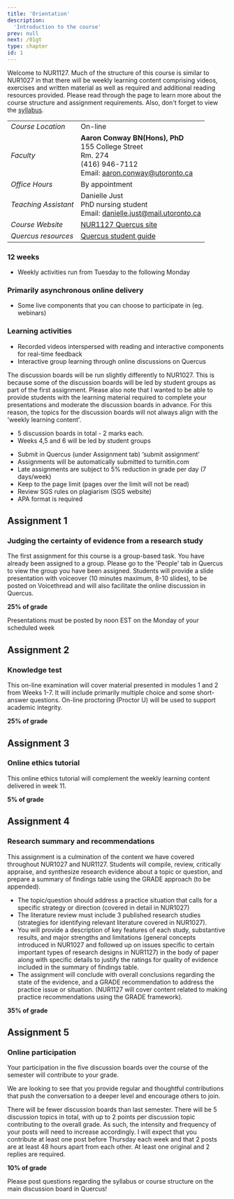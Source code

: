 ```yaml
---
title: 'Orientation'
description:
  'Introduction to the course'
prev: null
next: /01gt
type: chapter
id: 1
---
```


<exercise id="1" title="Course overview">

Welcome to NUR1127. Much of the structure of this course is similar to NUR1027 in that there will be weekly learning content comprising videos, exercises and written material as well as required and additional reading resources provided. Please read through the page to learn more about the course structure and assignment requirements. Also, don't forget to view the [syllabus](https://nur1127syllabus.netlify.app).

</exercise>

<exercise id="2" title="Contact details">

|     |     |
| --- | --- |
|*Course Location* |  On-line  |
| *Faculty* | **Aaron Conway BN(Hons), PhD**<br/>155 College Street<br/>Rm. 274<br/>(416) 946-7112 <br/> Email: aaron.conway@utoronto.ca|
| *Office Hours* | By appointment |
|*Teaching Assistant* | Danielle Just<br/> PhD nursing student<br/>Email: danielle.just@mail.utoronto.ca|
| *Course Website* | [NUR1127 Quercus site](https://q.utoronto.ca/courses/140300/) |
| *Quercus resources* | [Quercus student guide](https://q.utoronto.ca/courses/46670)|

</exercise>

<exercise id="3" title="Course structure" >

### 12 weeks
- Weekly activities run from Tuesday to the following Monday

### Primarily asynchronous online delivery
- Some live components that you can choose to participate in (eg. webinars)

### Learning activities
- Recorded videos interspersed with reading and interactive components for real-time feedback
- Interactive group learning through online discussions on Quercus

</exercise>


<exercise id="4" title="Discussion boards" >

The discussion boards will be run slightly differently to NUR1027. This is because some of the discussion boards will be led by student groups as part of the first assignment. Please also note that I wanted to be able to provide students with the learning material required to complete your presentations and moderate the discussion boards in advance. For this reason, the topics for the discussion boards will not always align with the 'weekly learning content'. 

- 5 discussion boards in total - 2 marks each.
- Weeks 4,5 and 6 will be led by student groups

</exercise>

<exercise id="5" title="Assignment requirements">


- Submit in Quercus (under Assignment tab) ‘submit assignment’
- Assignments will be automatically submitted to turnitin.com
- Late assignments are subject to 5% reduction in grade per day (7 days/week)
- Keep to the page limit (pages over the limit will not be read)
- Review SGS rules on plagiarism (SGS website)
- APA format is required

</exercise>

<exercise id="6" title="Assignment information" >

## Assignment 1

### Judging the certainty of evidence from a research study

The first assignment for this course is a group-based task. You have already been assigned to a group. Please go to the 'People' tab in Quercus to view the group you have been assigned. Students will provide a slide presentation with voiceover (10 minutes maximum, 8-10 slides), to be posted on Voicethread and will also facilitate the online discussion in Quercus. 

**25% of grade**

<qu>Presentations must be posted by noon EST on the Monday of your scheduled week</qu>

## Assignment 2 

### Knowledge test

This on-line examination will cover material presented in modules 1 and 2 from Weeks 1-7. It will include primarily multiple choice and some short-answer questions. On-line proctoring (Proctor U) will be used to support academic integrity.

**25% of grade**

## Assignment 3

### Online ethics tutorial

This online ethics tutorial will complement the weekly learning content delivered in week 11.

**5% of grade**

## Assignment 4

### Research summary and recommendations

This assignment is a culmination of the content we have covered throughout NUR1027 and NUR1127. Students will compile, review, critically appraise, and synthesize research evidence about a topic or question, and prepare a summary of findings  table using the GRADE approach (to be appended). 

- The topic/question should address a practice situation that calls for a specific strategy or direction (covered in detail in NUR1027)
- The literature review must include 3 published research studies (strategies for identifying relevant literature covered in NUR1027).
- You will provide a description of key features of each study, substantive results, and major strengths and limitations (general concepts introduced in NUR1027 and followed up on issues specific to certain important types of research designs in NUR1127) in the body of paper along with specific details to justify the ratings for quality of evidence included in the summary of findings table. 
- The assignment will conclude with overall conclusions regarding the state of the evidence, and a GRADE recommendation to address the practice issue or situation. (NUR1127 will cover content related to making practice recommendations using the GRADE framework).  

**35% of grade**

## Assignment 5

### Online participation

Your participation in the five discussion boards over the course of the semester will contribute to your grade.

We are looking to see that you provide regular and thoughtful contributions that push the conversation to a deeper level and encourage others to join.

There will be fewer discussion boards than last semester.  There will be 5 discussion topics in total, with up to 2 points per discussion topic contributing to the overall grade. As such, the intensity and frequency of your posts will need to increase accordingly. I will expect that you contribute at least one post before Thursday each week and that 2 posts are at least 48 hours apart from each other. At least one original and 2 replies are required. 

**10% of grade**


</exercise>

<exercise id="7" title="Questions about the course">

Please post questions regarding the syllabus or course structure on the main discussion board in Quercus!

</exercise>
